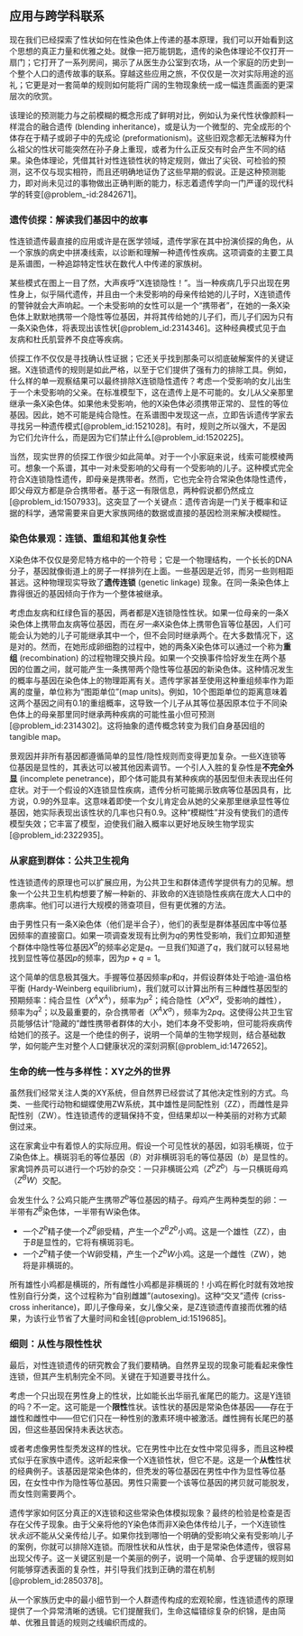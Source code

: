 ## 应用与跨学科联系

现在我们已经探索了性状如何在性染色体上传递的基本原理，我们可以开始看到这个思想的真正力量和优雅之处。就像一把万能钥匙，遗传的染色体理论不仅打开一扇门；它打开了一系列房间，揭示了从医生办公室到农场，从一个家庭的历史到一个整个人口的遗传故事的联系。穿越这些应用之旅，不仅仅是一次对实际用途的巡礼；它更是对一套简单的规则如何能将广阔的生物现象统一成一幅连贯画面的更深层次的欣赏。

该理论的预测能力与之前模糊的概念形成了鲜明对比，例如认为亲代性状像颜料一样混合的融合遗传 (blending inheritance)，或是认为一个微型的、完全成形的个体存在于精子或卵子中的先成论 (preformationism)。这些旧观念都无法解释为什么祖父的性状可能突然在孙子身上重现，或者为什么正反交有时会产生不同的结果。染色体理论，凭借其针对性连锁性状的特定规则，做出了尖锐、可检验的预测，这不仅与现实相符，而且还明确地证伪了这些早期的假说。正是这种预测能力，即对尚未见过的事物做出正确判断的能力，标志着遗传学向一门严谨的现代科学的转变[@problem_-id:2842671]。

### 遗传侦探：解读我们基因中的故事

性连锁遗传最直接的应用或许是在医学领域，遗传学家在其中扮演侦探的角色，从一个家族的病史中拼凑线索，以诊断和理解一种遗传性疾病。这项调查的主要工具是系谱图，一种追踪特定性状在数代人中传递的家族树。

某些模式在图上一目了然，大声疾呼“X连锁隐性！”。当一种疾病几乎只出现在男性身上，似乎隔代遗传，并且由一个未受影响的母亲传给她的儿子时，X连锁遗传的警钟就会大声响起。一个未受影响的女性可以是一个“携带者”，在她的一条X染色体上默默地携带一个隐性等位基因，并将其传给她的儿子们，而儿子们因为只有一条X染色体，将表现出该性状[@problem_id:2314346]。这种经典模式见于血友病和杜氏肌营养不良症等疾病。

侦探工作不仅仅是寻找确认性证据；它还关乎找到那条可以彻底破解案件的关键证据。X连锁遗传的规则是如此严格，以至于它们提供了强有力的排除工具。例如，什么样的单一观察结果可以最终排除X连锁隐性遗传？考虑一个受影响的女儿出生于一个未受影响的父亲。在标准模型下，这在遗传上是不可能的。女儿从父亲那里继承一条X染色体。如果他未受影响，他的X染色体必须携带正常的、显性的等位基因。因此，她不可能是纯合隐性。在系谱图中发现这一点，立即告诉遗传学家去寻找另一种遗传模式[@problem_id:1521028]。有时，规则之所以强大，不是因为它们允许什么，而是因为它们禁止什么[@problem_id:1520225]。

当然，现实世界的侦探工作很少如此简单。对于一个小家庭来说，线索可能模棱两可。想象一个系谱，其中一对未受影响的父母有一个受影响的儿子。这种模式完全符合X连锁隐性遗传，即母亲是携带者。然而，它也完全符合常染色体隐性遗传，即父母双方都是杂合携带者。基于这一有限信息，两种假说都仍然成立[@problem_id:1507933]。这突显了一个关键点：遗传咨询是一门关于概率和证据的科学，通常需要来自更大家族网络的数据或直接的基因检测来解决模糊性。

### 染色体景观：连锁、重组和其他复杂性

X染色体不仅仅是旁尼特方格中的一个符号；它是一个物理结构，一个长长的DNA分子，基因就像街道上的房子一样排列在上面。一些基因是近邻，而另一些则相距甚远。这种物理现实导致了**遗传连锁** (genetic linkage) 现象。在同一条染色体上靠得很近的基因倾向于作为一个整体被继承。

考虑血友病和红绿色盲的基因，两者都是X连锁隐性性状。如果一位母亲的一条X染色体上携带血友病等位基因，而在*另一条*X染色体上携带色盲等位基因，人们可能会认为她的儿子可能继承其中一个，但不会同时继承两个。在大多数情况下，这是对的。然而，在她形成卵细胞的过程中，她的两条X染色体可以通过一个称为**重组** (recombination) 的过程物理交换片段。如果一个交换事件恰好发生在两个基因的位置之间，就可能产生一条携带两个隐性等位基因的新染色体。这种情况发生的概率与基因在染色体上的物理距离有关。遗传学家甚至使用这种重组频率作为距离的度量，单位称为“图距单位”(map units)。例如，10个图距单位的距离意味着这两个基因之间有$0.1$的重组概率，这导致一个儿子从其等位基因原本位于不同染色体上的母亲那里同时继承两种疾病的可能性虽小但可预测[@problem_id:2314302]。这将抽象的遗传概念转变为我们自身基因组的 tangible map。

景观因并非所有基因都遵循简单的显性/隐性规则而变得更加复杂。一些X连锁等位基因是显性的，其表达可以被其他因素调节。一个引人入胜的复杂性是**不完全外显** (incomplete penetrance)，即个体可能具有某种疾病的基因型但未表现出任何症状。对于一个假设的X连锁显性疾病，遗传分析可能揭示致病等位基因具有，比方说，$0.9$的外显率。这意味着即使一个女儿肯定会从她的父亲那里继承显性等位基因，她实际表现出该性状的几率也只有$0.9$。这种“模糊性”并没有使我们的遗传模型失效；它丰富了模型，迫使我们融入概率以更好地反映生物学现实[@problem_id:2322935]。

### 从家庭到群体：公共卫生视角

性连锁遗传的原理也可以扩展应用，为公共卫生和群体遗传学提供有力的见解。想象一个公共卫生机构想要了解一种新的、非致命的X连锁隐性疾病在庞大人口中的患病率。他们可以进行大规模的筛查项目，但有更优雅的方法。

由于男性只有一条X染色体（他们是半合子），他们的表型是群体基因库中等位基因频率的直接窗口。如果一项调查发现有比例为$q$的男性受影响，我们立即知道整个群体中隐性等位基因$X^a$的频率必定是$q$。一旦我们知道了$q$，我们就可以轻易地找到显性等位基因$p$的频率，因为$p + q = 1$。

这个简单的信息极其强大。手握等位基因频率$p$和$q$，并假设群体处于哈迪-温伯格平衡 (Hardy-Weinberg equilibrium)，我们就可以计算出所有三种雌性基因型的预期频率：纯合显性（$X^A X^A$），频率为$p^2$；纯合隐性（$X^a X^a$，受影响的雌性），频率为$q^2$；以及最重要的，杂合携带者（$X^A X^a$），频率为$2pq$。这使得公共卫生官员能够估计“隐藏的”雌性携带者群体的大小，她们本身不受影响，但可能将疾病传给她们的孩子。这是一个绝佳的例子，说明一个简单的生物学规则，结合基础数学，如何能产生对整个人口健康状况的深刻洞察[@problem_id:1472652]。

### 生命的统一性与多样性：XY之外的世界

虽然我们经常关注人类的XY系统，但自然界已经尝试了其他决定性别的方式。鸟类、一些爬行动物和蝴蝶使用ZW系统，其中雄性是同配性别（ZZ），而雌性是异配性别（ZW）。性连锁遗传的逻辑保持不变，但结果却以一种美丽的对称方式颠倒过来。

这在家禽业中有着惊人的实际应用。假设一个可见性状的基因，如羽毛横斑，位于Z染色体上。横斑羽毛的等位基因（$B$）对非横斑羽毛的等位基因（$b$）是显性的。家禽饲养员可以进行一个巧妙的杂交：一只非横斑公鸡（$Z^bZ^b$）与一只横斑母鸡（$Z^BW$）交配。

会发生什么？公鸡只能产生携带$Z^b$等位基因的精子。母鸡产生两种类型的卵：一半带有$Z^B$染色体，一半带有W染色体。
-   一个$Z^b$精子使一个$Z^B$卵受精，产生一个$Z^BZ^b$小鸡。这是一个雄性（ZZ），由于$B$是显性的，它将有横斑羽毛。
-   一个$Z^b$精子使一个W卵受精，产生一个$Z^bW$小鸡。这是一个雌性（ZW），她将是非横斑的。

所有雄性小鸡都是横斑的，所有雌性小鸡都是非横斑的！小鸡在孵化时就有效地按性别自行分类，这个过程称为“自别雌雄”(autosexing)。这种“交叉”遗传 (criss-cross inheritance)，即儿子像母亲，女儿像父亲，是Z连锁遗传直接而优雅的结果，为该行业节省了大量时间和金钱[@problem_id:1519685]。

### 细则：从性与限性性状

最后，对性连锁遗传的研究教会了我们要精确。自然界呈现的现象可能看起来像性连锁，但其产生机制完全不同。关键在于知道要寻找什么。

考虑一个只出现在男性身上的性状，比如能长出华丽孔雀尾巴的能力。这是Y连锁的吗？不一定。这可能是一个**限性**性状。该性状的基因是常染色体基因——存在于雄性和雌性中——但它们只在一种性别的激素环境中被激活。雌性拥有长尾巴的基因，但这些基因保持未表达状态。

或者考虑像男性型秃发这样的性状。它在男性中比在女性中常见得多，而且这种模式似乎在家族中遗传。这听起来像一个X连锁性状，但它不是。这是一个**从性**性状的经典例子。该基因是常染色体的，但秃发的等位基因在男性中作为显性等位基因，在女性中作为隐性等位基因。男性只需要一个该等位基因的拷贝就可能脱发，而女性则需要两个。

遗传学家如何区分真正的X连锁和这些常染色体模拟现象？最终的检验是检查是否存在父传子现象。由于父亲将他的Y染色体而非X染色体传给儿子，一个X连锁性状*永远*不能从父亲传给儿子。如果你找到哪怕一个明确的受影响父亲有受影响儿子的案例，你就可以排除X连锁。而限性状和从性状，由于是常染色体遗传，很容易出现父传子。这一关键区别是一个美丽的例子，说明一个简单、合乎逻辑的规则如何能够穿透表面的复杂性，并引导我们找到正确的潜在机制[@problem_id:2850378]。

从一个家族历史中的最小细节到一个人群遗传构成的宏观轮廓，性连锁遗传的原理提供了一个异常清晰的透镜。它们提醒我们，生命这幅错综复杂的织锦，是由简单、优雅且普适的规则之线编织而成的。